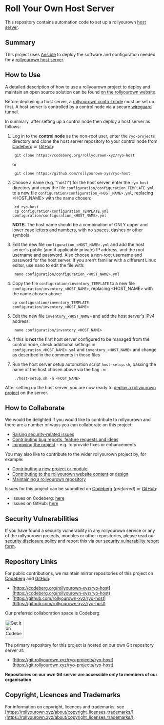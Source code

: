 <!--
SPDX-FileCopyrightText: 2022 Wilfred Nicoll <xyzroller@rollyourown.xyz>
SPDX-License-Identifier: CC-BY-SA-4.0
-->

# Roll Your Own Host Server

This repository contains automation code to set up a rollyourown [host server](https://rollyourown.xyz/rollyourown/how_to_use/host_server/).

## Summary

This project uses [Ansible](https://www.ansible.com/) to deploy the software and configuration needed for a [rollyourown host server](https://rollyourown.xyz/rollyourown/how_to_use/host_server/).

## How to Use

A detailed description of how to use a rollyourown project to deploy and maintain an open source solution can be found [on the rollyourown website](https://rollyourown.xyz/rollyourown/how_to_use/).

Before deploying a host server, a [rollyourown control node](https://rollyourown.xyz/rollyourown/how_to_use/control_node/) must be set up first. A host server is controlled by a control node via a secure [wireguard](https://www.wireguard.com/) tunnel.

In summary, after setting up a control node then deploy a host server as follows:

1. Log in to the **control node** as the non-root user, enter the `ryo-projects` directory and clone the host server repository to your control node from [Codeberg](https://codeberg.org) or [GitHub](https://github.com):

        git clone https://codeberg.org/rollyourown-xyz/ryo-host

    or

        git clone https://github.com/rollyourown-xyz/ryo-host

2. Choose a name (e.g. "host1") for the host server, enter the `ryo-host` directory and copy the file `configuration/configuration_TEMPLATE.yml` to a new file `configuration/configuration_<HOST_NAME>.yml`, replacing <HOST_NAME> with the name chosen:

        cd ryo-host
        cp configuration/configuration_TEMPLATE.yml configuration/configuration_<HOST_NAME>.yml

    **NOTE:** The host name should be a combination of ONLY upper and lower case letters and numbers, with no spaces, dashes or other symbols

3. Edit the new file `configuration_<HOST_NAME>.yml` and add the host server's public (and if applicable private) IP address, and the root username and password. Also choose a non-root username and password for the host server. If you aren’t familiar with a different Linux editor, use nano to edit the file with:

        nano configuration/configuration_<HOST_NAME>.yml

4. Copy the file `configuration/inventory_TEMPLATE` to a new file `configuration/inventory_<HOST_NAME>`, replacing <HOST_NAME> with the name chosen above:

       cp configuration/inventory_TEMPLATE configuration/inventory_<HOST_NAME>

5. Edit the new file `inventory_<HOST_NAME>` and add the host server's IPv4 address:

        nano configuration/inventory_<HOST_NAME>

6. If this is **not** the first host server configured to be managed from the control node, check additional settings in `configuration_<HOST_NAME>.yml` and `inventory_<HOST_NAME>` and change as described in the comments in those files

7. Run the host server setup automation script `host-setup.sh`, passing the name of the host chosen above via the flag `-n`:

        ./host-setup.sh -n <HOST_NAME>

After setting up the host server, you are now ready to [deploy a rollyourown project](/rollyourown/how_to_use/deploy) on the server.

## How to Collaborate

We would be delighted if you would like to contribute to rollyourown and there are a number of ways you can collaborate on this project:

- [Raising security-related issues](https://rollyourown.xyz/collaborate/security_vulnerabilities/)
- [Contributing bug reports, feature requests and ideas](https://rollyourown.xyz/collaborate/bug_reports_feature_requests_ideas/)
- [Improving the project](https://rollyourown.xyz/collaborate/existing_projects_and_modules/) - e.g. to provide fixes or enhancements

You may also like to contribute to the wider rollyourown project by, for example:

- [Contributing a new project or module](https://rollyourown.xyz/collaborate/new_projects_and_modules/)
- [Contributing to the rollyourown website content](https://rollyourown.xyz/collaborate/website_content/) or [design](https://rollyourown.xyz/collaborate/website_design/)
- [Maintaining a rollyourown repository](https://rollyourown.xyz/collaborate/working_with_git/what_is_git/#project-maintainer)

Issues for this project can be submitted on [Codeberg](https://codeberg.org/) (_preferred_) or [GitHub](https://github.com/):

- Issues on Codeberg: [here](https://codeberg.org/rollyourown-xyz/ryo-host/issues)
- Issues on GitHub: [here](https://github.com/rollyourown-xyz/ryo-host/issues)

## Security Vulnerabilities

If you have found a security vulnerability in any rollyourown service or any of the rollyourown projects, modules or other repositories, please read our [security disclosure policy](https://rollyourown.xyz/collaborate/security_vulnerabilities/) and report this via our [security vulnerability report form](https://forms.rollyourown.xyz/security-vulnerability).

## Repository Links

For public contributions, we maintain mirror repositories of this project on [Codeberg](https://codeberg.org) and [GitHub](https://github.com):

- [https://codeberg.org/rollyourown-xyz/ryo-host](https://codeberg.org/rollyourown-xyz/ryo-host)
- [https://github.com/rollyourown-xyz/ryo-host](https://github.com/rollyourown-xyz/ryo-host)

Our preferred collaboration space is Codeberg:

<a href="https://codeberg.org/rollyourown-xyz/ryo-host"><img alt="Get it on Codeberg" src="https://get-it-on.codeberg.org/get-it-on-blue-on-white.png" height="60"></a>

The primary repository for this project is hosted on our own Git repository server at:

- [https://git.rollyourown.xyz/ryo-projects/ryo-host](https://git.rollyourown.xyz/ryo-projects/ryo-host)

**Repositories on our own Git server are accessible only to members of our organisation**.

## Copyright, Licences and Trademarks

For information on copyright, licences and trademarks, see [https://rollyourown.xyz/about/copyright_licenses_trademarks/](https://rollyourown.xyz/about/copyright_licenses_trademarks/).
